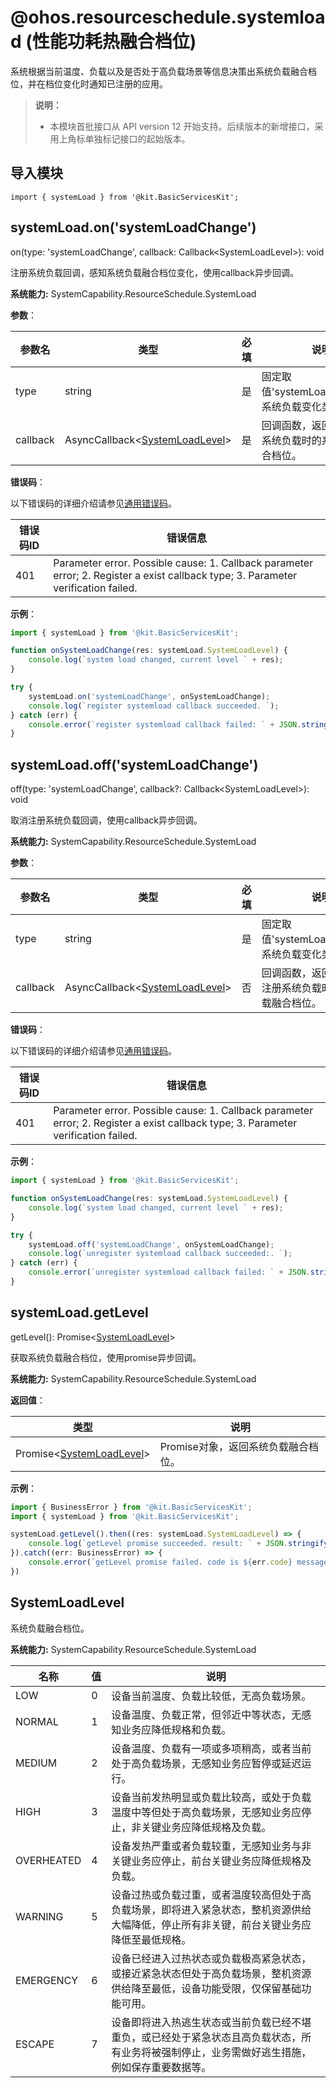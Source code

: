 # @ohos.resourceschedule.systemload (性能功耗热融合档位)

系统根据当前温度、负载以及是否处于高负载场景等信息决策出系统负载融合档位，并在档位变化时通知已注册的应用。

> **说明：**
>
> - 本模块首批接口从 API version 12 开始支持。后续版本的新增接口，采用上角标单独标记接口的起始版本。

## 导入模块

```
import { systemLoad } from '@kit.BasicServicesKit';
```

## systemLoad.on('systemLoadChange')

on(type: 'systemLoadChange', callback: Callback\<SystemLoadLevel>): void

注册系统负载回调，感知系统负载融合档位变化，使用callback异步回调。

**系统能力:** SystemCapability.ResourceSchedule.SystemLoad

**参数**：

| 参数名       | 类型                          | 必填   | 说明                                       |
| --------- | --------------------------- | ---- | ---------------------------------------- |
| type | string                      | 是    | 固定取值'systemLoadChange'，系统负载变化类型。                               |
| callback  | AsyncCallback&lt;[SystemLoadLevel](#systemloadlevel)&gt; | 是    | 回调函数，返回本次注册系统负载时的系统负载融合档位。 |

**错误码**：

以下错误码的详细介绍请参见[通用错误码](../errorcode-universal.md)。

| 错误码ID  | 错误信息             |
| ---- | --------------------- |
| 401 | Parameter error. Possible cause: 1. Callback parameter error; 2. Register a exist callback type; 3. Parameter verification failed. |

**示例**：

```ts
import { systemLoad } from '@kit.BasicServicesKit';

function onSystemLoadChange(res: systemLoad.SystemLoadLevel) {
    console.log(`system load changed, current level ` + res);
}

try {
    systemLoad.on('systemLoadChange', onSystemLoadChange);
    console.log(`register systemload callback succeeded. `);
} catch (err) {
    console.error(`register systemload callback failed: ` + JSON.stringify(err));
}
```

## systemLoad.off('systemLoadChange')

off(type: 'systemLoadChange', callback?: Callback\<SystemLoadLevel>): void

取消注册系统负载回调，使用callback异步回调。

**系统能力:** SystemCapability.ResourceSchedule.SystemLoad

**参数**：

| 参数名       | 类型                          | 必填   | 说明                                       |
| --------- | --------------------------- | ---- | ---------------------------------------- |
| type | string                      | 是    | 固定取值'systemLoadChange'，系统负载变化类型。                               |
| callback  | AsyncCallback&lt;[SystemLoadLevel](#systemloadlevel)&gt; | 否    | 回调函数，返回本次取消注册系统负载时的系统负载融合档位。 |
**错误码**：

以下错误码的详细介绍请参见[通用错误码](../errorcode-universal.md)。

| 错误码ID  | 错误信息             |
| ---- | --------------------- |
| 401 | Parameter error. Possible cause: 1. Callback parameter error; 2. Register a exist callback type; 3. Parameter verification failed. |

**示例**：

```ts
import { systemLoad } from '@kit.BasicServicesKit';

function onSystemLoadChange(res: systemLoad.SystemLoadLevel) {
    console.log(`system load changed, current level ` + res);
}

try {
    systemLoad.off('systemLoadChange', onSystemLoadChange);
    console.log(`unregister systemload callback succeeded:. `);
} catch (err) {
    console.error(`unregister systemload callback failed: ` + JSON.stringify(err));
}
```

## systemLoad.getLevel

getLevel(): Promise&lt;[SystemLoadLevel](#systemloadlevel)&gt;

获取系统负载融合档位，使用promise异步回调。

**系统能力:** SystemCapability.ResourceSchedule.SystemLoad

**返回值**：

| 类型                    | 说明                                       |
| --------------------- | ---------------------------------------- |
| Promise&lt;[SystemLoadLevel](#systemloadlevel)&gt; | Promise对象，返回系统负载融合档位。 |

**示例**：

```ts
import { BusinessError } from '@kit.BasicServicesKit';
import { systemLoad } from '@kit.BasicServicesKit';

systemLoad.getLevel().then((res: systemLoad.SystemLoadLevel) => {
    console.log(`getLevel promise succeeded. result: ` + JSON.stringify(res));
}).catch((err: BusinessError) => {
    console.error(`getLevel promise failed. code is ${err.code} message is ${err.message}`);
})
```

## SystemLoadLevel

系统负载融合档位。

**系统能力:** SystemCapability.ResourceSchedule.SystemLoad

| 名称                     | 值  | 说明                    |
| ----------------------- | ---- | --------------------- |
| LOW          | 0    | 设备当前温度、负载比较低，无高负载场景。                  |
| NORMAL       | 1    | 设备温度、负载正常，但邻近中等状态，无感知业务应降低规格和负载。                  |
| MEDIUM       | 2    | 设备温度、负载有一项或多项稍高，或者当前处于高负载场景，无感知业务应暂停或延迟运行。                    |
| HIGH         | 3    | 设备当前发热明显或负载比较高，或处于负载温度中等但处于高负载场景，无感知业务应停止，非关键业务应降低规格及负载。                  |
| OVERHEATED   | 4    | 设备发热严重或者负载较重，无感知业务与非关键业务应停止，前台关键业务应降低规格及负载。                  |
| WARNING     | 5    | 设备过热或负载过重，或者温度较高但处于高负载场景，即将进入紧急状态，整机资源供给大幅降低，停止所有非关键，前台关键业务应降低至最低规格。                 |
| EMERGENCY    | 6    | 设备已经进入过热状态或负载极高紧急状态，或接近紧急状态但处于高负载场景，整机资源供给降至最低，设备功能受限，仅保留基础功能可用。        |
| ESCAPE      | 7    | 设备即将进入热逃生状态或当前负载已经不堪重负，或已经处于紧急状态且高负载状态，所有业务将被强制停止，业务需做好逃生措施，例如保存重要数据等。        |
